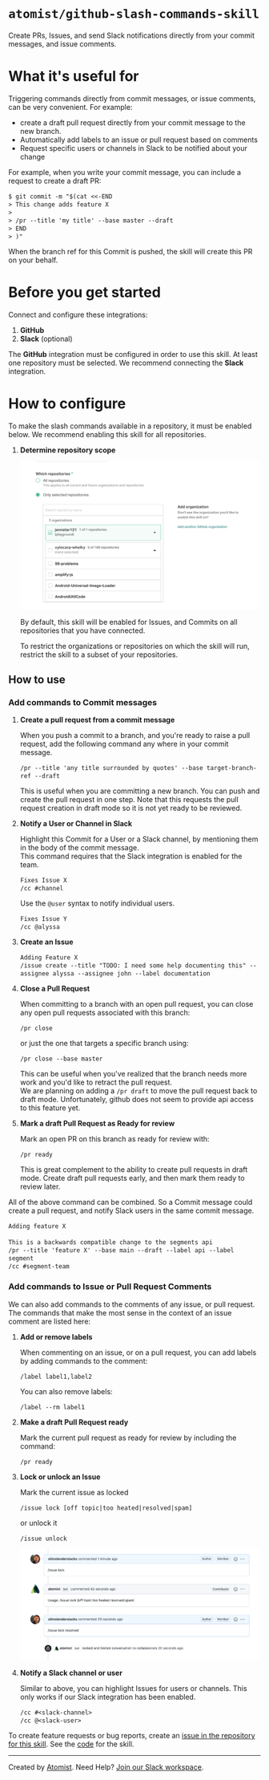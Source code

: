 # `atomist/github-slash-commands-skill`

<!---atomist-skill-readme:start--->

Create PRs, Issues, and send Slack notifications directly from your commit
messages, and issue comments.

# What it's useful for

Triggering commands directly from commit messages, or issue comments, can be
very convenient. For example:

-   create a draft pull request directly from your commit message to the new
    branch.
-   Automatically add labels to an issue or pull request based on comments
-   Request specific users or channels in Slack to be notified about your change

For example, when you write your commit message, you can include a request to
create a draft PR:

```
$ git commit -m "$(cat <<-END
> This change adds feature X
>
> /pr --title 'my title' --base master --draft
> END
> )"
```

When the branch ref for this Commit is pushed, the skill will create this PR on
your behalf.

# Before you get started

Connect and configure these integrations:

1. **GitHub**
2. **Slack** (optional)

The **GitHub** integration must be configured in order to use this skill. At
least one repository must be selected. We recommend connecting the **Slack**
integration.

# How to configure

To make the slash commands available in a repository, it must be enabled below.
We recommend enabling this skill for all repositories.

1. **Determine repository scope**

    ![Repository filter](docs/images/repo-filter.png)

    By default, this skill will be enabled for Issues, and Commits on all
    repositories that you have connected.

    To restrict the organizations or repositories on which the skill will run,
    restrict the skill to a subset of your repositories.

## How to use

### Add commands to Commit messages

1.  **Create a pull request from a commit message**

    When you push a commit to a branch, and you're ready to raise a pull
    request, add the following command any where in your commit message.

    ```
    /pr --title 'any title surrounded by quotes' --base target-branch-ref --draft
    ```

    This is useful when you are committing a new branch. You can push and create
    the pull request in one step. Note that this requests the pull request
    creation in draft mode so it is not yet ready to be reviewed.

2.  **Notify a User or Channel in Slack**

    Highlight this Commit for a User or a Slack channel, by mentioning them in
    the body of the commit message.  
    This command requires that the Slack integration is enabled for the team.

    ```
    Fixes Issue X
    /cc #channel
    ```

    Use the `@user` syntax to notify individual users.

    ```
    Fixes Issue Y
    /cc @alyssa
    ```

3.  **Create an Issue**

    ```
    Adding Feature X
    /issue create --title "TODO: I need some help documenting this" --assignee alyssa --assignee john --label documentation
    ```

4.  **Close a Pull Request**

    When committing to a branch with an open pull request, you can close any
    open pull requests associated with this branch:

    ```
    /pr close
    ```

    or just the one that targets a specific branch using:

    ```
    /pr close --base master
    ```

    This can be useful when you've realized that the branch needs more work and
    you'd like to retract the pull request.  
    We are planning on adding a `/pr draft` to move the pull request back to
    draft mode. Unfortunately, github does not seem to provide api access to
    this feature yet.

5.  **Mark a draft Pull Request as Ready for review**

    Mark an open PR on this branch as ready for review with:

    ```
    /pr ready
    ```

    This is great complement to the ability to create pull requests in draft
    mode. Create draft pull requests early, and then mark them ready to review
    later.

All of the above command can be combined. So a Commit message could create a
pull request, and notify Slack users in the same commit message.

```
Adding feature X

This is a backwards compatible change to the segments api
/pr --title 'feature X' --base main --draft --label api --label segment
/cc #segment-team
```

### Add commands to Issue or Pull Request Comments

We can also add commands to the comments of any issue, or pull request. The
commands that make the most sense in the context of an issue comment are listed
here:

1.  **Add or remove labels**

    When commenting on an issue, or on a pull request, you can add labels by
    adding commands to the comment:

    ```
    /label label1,label2
    ```

    You can also remove labels:

    ```
    /label --rm label1
    ```

2.  **Make a draft Pull Request ready**

    Mark the current pull request as ready for review by including the command:

    ```
    /pr ready
    ```

3.  **Lock or unlock an Issue**

    Mark the current issue as locked

    ```
    /issue lock [off topic|too heated|resolved|spam]
    ```

    or unlock it

    ```
    /issue unlock
    ```

    ![lock](docs/images/lock.png)

4.  **Notify a Slack channel or user**

    Similar to above, you can highlight Issues for users or channels. This only
    works if our Slack integration has been enabled.

    ```
    /cc #<slack-channel>
    /cc @<slack-user>
    ```

To create feature requests or bug reports, create an
[issue in the repository for this skill](https://github.com/atomist-skills/github-slash-commands-skill/issues).
See the [code](https://github.com/atomist-skills/github-slash-commands-skill)
for the skill.

<!---atomist-skill-readme:end--->

---

Created by [Atomist][atomist]. Need Help? [Join our Slack workspace][slack].

[atomist]: https://atomist.com/ "Atomist - How Teams Deliver Software"
[slack]: https://join.atomist.com/ "Atomist Community Slack"
